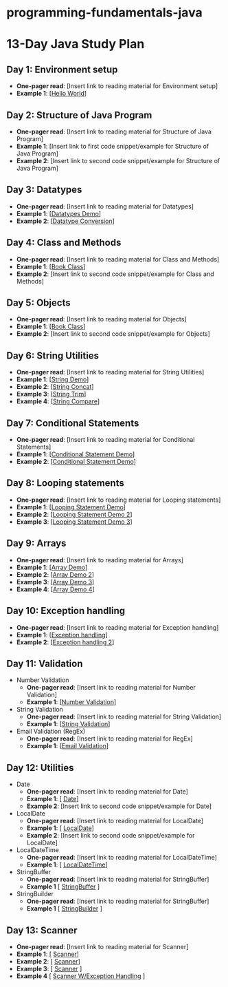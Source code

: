 # programming-fundamentals-java


# 13-Day Java Study Plan

## Day 1: Environment setup
- **One-pager read**: [Insert link to reading material for Environment setup]
- **Example 1**: [[Hello World](https://github.com/suryaumapathy2812/programming-fundamentals-java/blob/main/src/day01/HelloWorld.java)]

## Day 2: Structure of Java Program
- **One-pager read**: [Insert link to reading material for Structure of Java Program]
- **Example 1**: [Insert link to first code snippet/example for Structure of Java Program]
- **Example 2**: [Insert link to second code snippet/example for Structure of Java Program]

## Day 3: Datatypes
- **One-pager read**: [Insert link to reading material for Datatypes]
- **Example 1**: [[Datatypes Demo](https://github.com/suryaumapathy2812/programming-fundamentals-java/blob/main/src/day03/DatatypeDemo.java)]
- **Example 2**: [[Datatype Conversion](https://github.com/suryaumapathy2812/programming-fundamentals-java/blob/main/src/day03/DataConversionDemo.java)]

## Day 4: Class and Methods
- **One-pager read**: [Insert link to reading material for Class and Methods]
- **Example 1**: [[Book Class](https://github.com/suryaumapathy2812/programming-fundamentals-java/blob/main/src/day04/BookDemo.java)]
- **Example 2**: [Insert link to second code snippet/example for Class and Methods]

## Day 5: Objects
- **One-pager read**: [Insert link to reading material for Objects]
- **Example 1**: [[Book Class](https://github.com/suryaumapathy2812/programming-fundamentals-java/blob/main/src/day05/BookDemo.java)]
- **Example 2**: [Insert link to second code snippet/example for Objects]

## Day 6: String Utilities
- **One-pager read**: [Insert link to reading material for String Utilities]
- **Example 1**: [[String Demo](https://github.com/suryaumapathy2812/programming-fundamentals-java/blob/main/src/day06/StringDemo.java)]
- **Example 2**: [[String Concat](https://github.com/suryaumapathy2812/programming-fundamentals-java/blob/main/src/day06/StringConcatDemo.java)]
- **Example 3**: [[String Trim](https://github.com/suryaumapathy2812/programming-fundamentals-java/blob/main/src/day06/StringTrimDemo.java)]
- **Example 4**: [[String Compare](https://github.com/suryaumapathy2812/programming-fundamentals-java/blob/main/src/day06/StringCompareDemo.java)]


## Day 7: Conditional Statements
- **One-pager read**: [Insert link to reading material for Conditional Statements]
- **Example 1**: [[Conditional Statement Demo](https://github.com/suryaumapathy2812/programming-fundamentals-java/blob/main/src/day07/ConditionalStatementDemo.java)]
- **Example 2**: [[Conditional Statement Demo](https://github.com/suryaumapathy2812/programming-fundamentals-java/blob/main/src/day07/ConditionalStatementDemo2.java)]

## Day 8: Looping statements
- **One-pager read**: [Insert link to reading material for Looping statements]
- **Example 1**: [[Looping Statement Demo](https://github.com/suryaumapathy2812/programming-fundamentals-java/blob/main/src/day08/LoopingStatmentDemo.java)]
- **Example 2**: [[Looping Statement Demo 2](https://github.com/suryaumapathy2812/programming-fundamentals-java/blob/main/src/day08/LoopingStatmentDemo2.java)]
- **Example 3**: [[Looping Statement Demo 3](https://github.com/suryaumapathy2812/programming-fundamentals-java/blob/main/src/day08/LoopingStatmentDemo3.java)]

## Day 9: Arrays
- **One-pager read**: [Insert link to reading material for Arrays]
- **Example 1**: [[Array Demo](https://github.com/suryaumapathy2812/programming-fundamentals-java/blob/main/src/day09/ArrayDemo.java)]
- **Example 2**: [[Array Demo 2](https://github.com/suryaumapathy2812/programming-fundamentals-java/blob/main/src/day09/ArrayDemo2.java)]
- **Example 3**: [[Array Demo 3](https://github.com/suryaumapathy2812/programming-fundamentals-java/blob/main/src/day09/ArrayDemo3.java)]
- **Example 4**: [[Array Demo 4](https://github.com/suryaumapathy2812/programming-fundamentals-java/blob/main/src/day09/ArrayDemo4.java)]


## Day 10: Exception handling
- **One-pager read**: [Insert link to reading material for Exception handling]
- **Example 1**: [[Exception handling](https://github.com/suryaumapathy2812/programming-fundamentals-java/blob/main/src/day10/ExceptionHandlingDemo.java)]
- **Example 2**: [[Exception handling 2](https://github.com/suryaumapathy2812/programming-fundamentals-java/blob/main/src/day10/ExceptionHandlingDemo2.java)]

## Day 11: Validation
- Number Validation
  - **One-pager read**: [Insert link to reading material for Number Validation]
  - **Example 1**: [[Number Validation](https://github.com/suryaumapathy2812/programming-fundamentals-java/blob/main/src/day11/NumberValidationDemo.java)]
- String Validation
  - **One-pager read**: [Insert link to reading material for String Validation]
  - **Example 1**: [[String Validation](https://github.com/suryaumapathy2812/programming-fundamentals-java/blob/main/src/day11/StringValidationDemo.java)]
- Email Validation (RegEx)
  - **One-pager read**: [Insert link to reading material for RegEx]
  - **Example 1**: [[Email Validation](https://github.com/suryaumapathy2812/programming-fundamentals-java/blob/main/src/day11/EmailValidationDemo.java)]


## Day 12: Utilities
- Date
  - **One-pager read**: [Insert link to reading material for Date]
  - **Example 1**: [ [Date](https://github.com/suryaumapathy2812/programming-fundamentals-java/blob/main/src/day12/DateDemo.java)]
  - **Example 2**: [Insert link to second code snippet/example for Date]
- LocalDate
  - **One-pager read**: [Insert link to reading material for LocalDate]
  - **Example 1**: [ [LocalDate](https://github.com/suryaumapathy2812/programming-fundamentals-java/blob/main/src/day12/DateDemo2.java)]
  - **Example 2**: [Insert link to second code snippet/example for LocalDate]
- LocalDateTime
  - **One-pager read**: [Insert link to reading material for LocalDateTime]
  - **Example 1**: [ [LocalDateTime](https://github.com/suryaumapathy2812/programming-fundamentals-java/blob/main/src/day12/DateDemo3.java)]
- StringBuffer
  - **One-pager read**: [Insert link to reading material for StringBuffer]
  - **Example 1** [ [StringBuffer](https://github.com/suryaumapathy2812/programming-fundamentals-java/blob/main/src/day12/StringBufferDemo.java) ]
- StringBuilder
  - **One-pager read**: [Insert link to reading material for StringBuffer]
  - **Example 1** [ [StringBuilder](https://github.com/suryaumapathy2812/programming-fundamentals-java/blob/main/src/day12/StringBuilderDemo.java) ]

## Day 13: Scanner
- **One-pager read**: [Insert link to reading material for Scanner]
- **Example 1**: [ [Scanner](https://github.com/suryaumapathy2812/programming-fundamentals-java/blob/main/src/day13/ScannerIntDemo.java)]
- **Example 2**: [ [Scanner](https://github.com/suryaumapathy2812/programming-fundamentals-java/blob/main/src/day13/ScannerDoubleDemo.java)]
- **Example 3**: [ [Scanner](https://github.com/suryaumapathy2812/programming-fundamentals-java/blob/main/src/day13/ScannerStringDemo.java) ]
- **Example 4** [ [Scanner W/Exception Handling](https://github.com/suryaumapathy2812/programming-fundamentals-java/blob/main/src/day13/ScannerExceptionHandlingDemo.java) ]